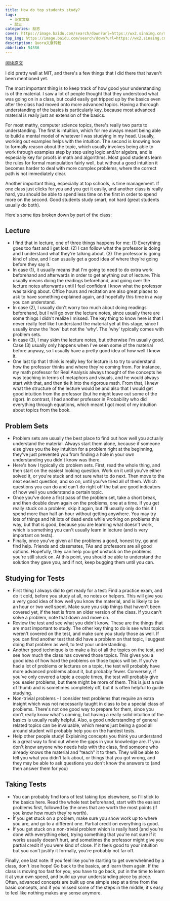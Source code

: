 ```yaml
---
title: How do top students study?
tags:
  - 英文文章
  - 励志
categories: 励志
cover: https://image.baidu.com/search/down?url=https://wx2.sinaimg.cn/mw690/00817ymegy1he8b39xrcwj32o01o0apu.jpg
top_img: https://image.baidu.com/search/down?url=https://wx2.sinaimg.cn/mw2000/00817ymegy1he8b39xrcwj32o01o0apu.jpg
description: Quora文章转载
abbrlink: 54586
---
```


[阅读原文](https://qr.ae/py1ydB)

I did pretty well at MIT, and there's a few things that I did there that haven't been mentioned yet.

The most important thing is to keep track of how good your understanding is of the material. I saw a lot of people thought that they understood what was going on in a class, but could easily get tripped up by the basics even after the class had moved onto more advanced topics. Having a thorough understanding of the basics is particularly key, because most advanced material is really just an extension of the basics.

For most mathy, computer science topics, there's really two parts to understanding. The first is intuition, which for me always meant being able to build a mental model of whatever I was studying in my head. Usually, working out examples helps with the intuition. The second is knowing how to formally reason about the topic, which usually involves being able to work through examples step by step using logic and/or algebra, and is especially key for proofs in math and algorithms. Most good students learn the rules for formal manipulation fairly well, but without a good intuition it becomes harder to deal with more complex problems, where the correct path is not immediately clear.

Another important thing, especially at top schools, is time management. If one class just clicks for you and you get it easily, and another class is really hard, you should be able to spend less time on the first in order to spend more on the second. Good students study smart, not hard (great students usually do both).

Here's some tips broken down by part of the class:

## Lecture

- I find that in lecture, one of three things happens for me: (1) Everything goes too fast and I get lost. (2) I can follow what the professor is doing and I understand what they're talking about. (3) The professor is going kind of slow, and I can usually get a good idea of where they're going before they say it.
- In case (1), it usually means that I'm going to need to do extra work beforehand and afterwards in order to get anything out of lecture. This usually means doing the readings beforehand, and going over the lecture notes afterwards until I feel confident I know what the professor was talking about. Office hours and recitation are also great places to ask to have something explained again, and hopefully this time in a way you can understand.
- In case (2), I usually don't worry too much about doing readings beforehand, but I will go over the lecture notes, since usually there are some things I didn't realize I missed. The key thing to know here is that I never really feel like I understand the material yet at this stage, since I usually know the 'how' but not the 'why'. The 'why' typically comes with problem sets.
- In case (3), I may skim the lecture notes, but otherwise I'm usually good. Case (3) usually only happens when I've seen some of the material before anyway, so I usually have a pretty good idea of how well I know it.
- One last tip that I think is really key for lecture is to try to understand how the professor thinks and where they're coming from. For instance, my math professor for Real Analysis always thought of the concepts he was teaching in terms of metaphors and visuals, and he would always start with that, and then tie it into the rigorous math. From that, I knew what the structure of the lecture would be and also that I would get good intuition from the professor (but he might leave out some of the rigor). In contrast, I had another professor in Probability who did everything through equations, which meant I got most of my intuition about topics from the book.

## Problem Sets

- Problem sets are usually the best place to find out how well you actually understand the material. Always start them alone, because if someone else gives you the key intuition for a problem right at the beginning, they've just prevented you from finding a hole in your own understanding you didn't know was there.
- Here's how I typically do problem sets. First, read the whole thing, and then start on the easiest looking question. Work on it until you've either solved it, or you're stuck and not sure what to do next. Then move to the next easiest question, and so on, until you've tried all of them. Which questions you can do and can't do right off the bat are good indicators of how well you understand a certain topic.
- Once you've done a first pass of the problem set, take a short break, and then double down again on the problems, one at a time. If you get really stuck on a problem, skip it again, but I'll usually only do this if I spend more than half an hour without getting anywhere. You may try lots of things and hit lots of dead ends while working on problems this way, but that is good, because you are learning what doesn't work, which is something you can't usually learn in lecture (and is very important on tests).
- Finally, once you've given all the problems a good, honest try, go and find help. Friends and classmates, TAs and professors are all good options. Hopefully, they can help you get unstuck on the problems you're still stuck on. At this point, you should be able to understand the solution they gave you, and if not, keep bugging them until you can.

## Studying for Tests

- First thing I always did to get ready for a test: Find a practice exam, and do it cold, before you study at all, no notes or helpers. This will give you a very good idea of how well you know the material, and is likely to be an hour or two well spent. Make sure you skip things that haven't been covered yet, if the test is from an older version of the class. If you can't solve a problem, note that down and move on.
- Review the test and see what you didn't know. These are the things that are most important to study. The other key thing to do is see what topics weren't covered on the test, and make sure you study those as well. If you can find another test that did have a problem on that topic, I suggest doing that problem as well, to test your understanding.
- Another good technique is to make a list of all the topics on the test, and see how much the class has covered those topics. This gives you a good idea of how hard the problems on those topics will be. If you've had a lot of problems or lectures on a topic, the test will probably have more advanced problems about it, but probably fewer. Conversely, if you've only covered a topic a couple times, the test will probably give you easier problems, but there might be more of them. This is just a rule of thumb and is sometimes completely off, but it is often helpful to guide studying.
- Non-trivial problems - I consider test problems that require an extra insight which was not necessarily taught in class to be a special class of problems. There's not one good way to prepare for them, since you don't really know what's coming, but having a really solid intuition of the basics is usually really helpful. Also, a good understanding of general related topics can be invaluable, which means just being a good all around student will probably help you on the hardest tests.
- Help other people study! Explaining concepts you think you understand is a great way to find out where the gaps in your knowledge are. If you don't know anyone who needs help with the class, find someone who already knows the material and "teach" it to them. They will be able to tell you what you didn't talk about, or things that you got wrong, and they may be able to ask questions you don't know the answers to (and then answer them for you)

## Taking Tests

- You can probably find tons of test taking tips elsewhere, so I'll stick to the basics here. Read the whole test beforehand, start with the easiest problems first, followed by the ones that are worth the most points (if you know how much they're worth).
- If you get stuck on a problem, make sure you show work up to where you are, and go to a different one. Partial credit on everything is good.
- If you get stuck on a non-trivial problem which is really hard (and you're done with everything else), trying something that you're not sure if it works usually doesn't hurt, and sometimes the professor might give you partial credit if you were kind of close. If it feels good to your intuition but you can't justify it formally, you're probably not far off.

Finally, one last note: If you feel like you're starting to get overwhelmed by a class, don't lose hope! Go back to the basics, and learn them again. If the class is moving too fast for you, you have to go back, put in the time to learn it at your own speed, and build up your understanding piece by piece. Often, advanced concepts are built up one simple step at a time from the basic concepts, and if you missed some of the steps in the middle, it's easy to feel like nothing makes any sense anymore.